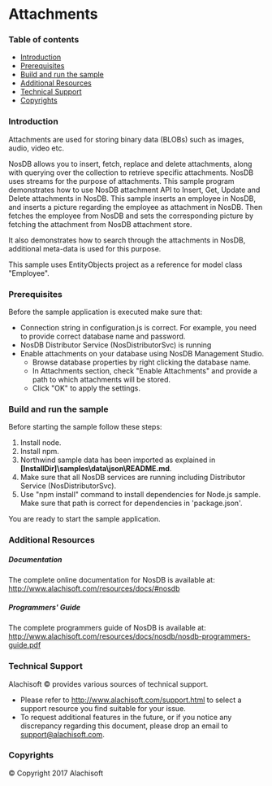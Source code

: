 ﻿# Attachments

### Table of contents

* [Introduction](#introduction)
* [Prerequisites](#prerequisites)
* [Build and run the sample](#Build-and-run-the-sample)
* [Additional Resources](#additional-resources)
* [Technical Support](#technical-support)
* [Copyrights](#copyrights)

### Introduction

Attachments are used for storing binary data (BLOBs) such as images, audio, video etc.

NosDB allows you to insert, fetch, replace and delete attachments, along with querying over the collection to retrieve specific attachments. NosDB uses streams for the purpose of attachments.
This sample program demonstrates how to use NosDB attachment API to Insert, Get, Update and Delete attachments in NosDB. This sample inserts an employee in NosDB, and inserts a picture regarding the employee as attachment in NosDB. Then fetches the employee from NosDB and sets the corresponding picture by fetching the attachment from NosDB attachment store.

It also demonstrates how to search through the attachments in NosDB, additional meta-data is used for this purpose.

This sample uses EntityObjects project as a reference for model class "Employee".

### Prerequisites
Before the sample application is executed make sure that:

- Connection string in configuration.js is correct. For example, you need to provide correct database name and password.
- NosDB Distributor Service (NosDistributorSvc) is running
- Enable attachments on your database using NosDB Management Studio.
	- Browse database properties by right clicking the database name.
	- In Attachments section, check "Enable Attachments" and provide a path to which attachments will be stored.
	- Click "OK" to apply the settings.

### Build and run the sample

Before starting the sample follow these steps:
1.	Install node.
2.  Install npm.
3. 	Northwind sample data has been imported as explained in **[InstallDir]\samples\data\json\README.md**.
4.  Make sure that all NosDB services are running including Distributor Service (NosDistributorSvc). 
5.  Use "npm install" command to install dependencies for Node.js sample. Make sure that path is correct for dependencies in 'package.json'.
	
You are ready to start the sample application.

### Additional Resources

##### Documentation
The complete online documentation for NosDB is available at:
http://www.alachisoft.com/resources/docs/#nosdb

##### Programmers' Guide
The complete programmers guide of NosDB is available at:
http://www.alachisoft.com/resources/docs/nosdb/nosdb-programmers-guide.pdf

### Technical Support

Alachisoft © provides various sources of technical support. 

- Please refer to http://www.alachisoft.com/support.html to select a support resource you find suitable for your issue.
- To request additional features in the future, or if you notice any discrepancy regarding this document, please drop an email to [support@alachisoft.com](mailto:support@alachisoft.com).

### Copyrights

© Copyright 2017 Alachisoft 
